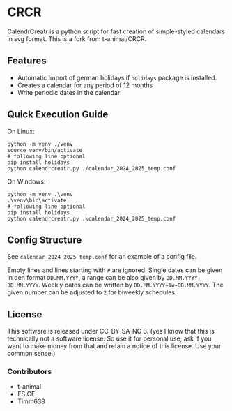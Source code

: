 # CRCR

CalendrCreatr is a python script for fast creation of simple-styled calendars in svg format. 
This is a fork from t-animal/CRCR.

## Features
- Automatic Import of german holidays if `holidays` package is installed.
- Creates a calendar for any period of 12 months
- Write periodic dates in the calendar

## Quick Execution Guide

On Linux:
```
python -m venv ./venv
source venv/bin/activate
# following line optional
pip install holidays
python calendrcreatr.py ./calendar_2024_2025_temp.conf
```

On Windows:
```
python -m venv .\venv
.\venv\bin\activate
# following line optional
pip install holidays
python calendrcreatr.py .\calendar_2024_2025_temp.conf
```

## Config Structure

See `calendar_2024_2025_temp.conf` for an example of a config file.

Empty lines and lines starting with `#` are ignored.
Single dates can be given in den format `DD.MM.YYYY`, a range can be also given by `DD.MM.YYYY-DD.MM.YYYY`.
Weekly dates can be written by `DD.MM.YYYY~1w~DD.MM.YYYY`. The given number can be adjusted to `2` for biweekly schedules.

## License

This software is released under CC-BY-SA-NC 3.
(yes I know that this is technically not a software license. So use it for personal use, ask if you want to make money from that and retain a notice of this license. Use your common sense.)

### Contributors
- t-animal
- FS CE
- Timm638